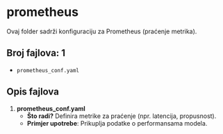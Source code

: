 # prometheus

Ovaj folder sadrži konfiguraciju za Prometheus (praćenje metrika).

## Broj fajlova: 1
- `prometheus_conf.yaml`

## Opis fajlova

1. **prometheus_conf.yaml**  
   - **Što radi?** Definira metrike za praćenje (npr. latencija, propusnost).  
   - **Primjer upotrebe**: Prikuplja podatke o performansama modela.
